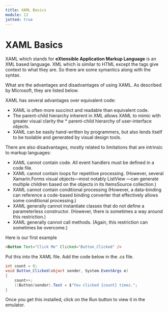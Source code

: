 ```yaml
---
title: XAML Basics
module: 13
jotted: true
---
```


# XAML Basics

XAML which stands for **eXtensible Application Markup Language** is an XML based language.  XML which is similar to HTML except the tags give context to what they are.  So there are some symantics along with the syntax.

What are the advantages and disadvantages of using XAML.  As described by Microsoft, they are listed below.

XAML has several advantages over equivalent code:

* XAML is often more succinct and readable than equivalent code.
* The parent-child hierarchy inherent in XML allows XAML to mimic with greater visual clarity the * parent-child hierarchy of user-interface objects.
* XAML can be easily hand-written by programmers, but also lends itself to be toolable and generated by visual design tools.

There are also disadvantages, mostly related to limitations that are intrinsic to markup languages:

* XAML cannot contain code. All event handlers must be defined in a code file.
* XAML cannot contain loops for repetitive processing. (However, several Xamarin.Forms visual objects—most notably ListView —can generate multiple children based on the objects in its ItemsSource collection.)
* XAML cannot contain conditional processing (However, a data-binding can reference a code-based binding converter that effectively allows some conditional processing.)
* XAML generally cannot instantiate classes that do not define a parameterless constructor. (However, there is sometimes a way around this restriction.)
* XAML generally cannot call methods. (Again, this restriction can sometimes be overcome.)

Here is our first example

```html
<Button Text="Click Me" Clicked="Button_Clicked" />
```

Put this into the XAML file. Add the code below in the .cs file.

```csharp
int count = 0;
void Button_Clicked(object sender, System.EventArgs e)
{
    count++;
    ((Button)sender).Text = $"You clicked {count} times.";
}
```

Once you get this installed, click on the Run button to view it in the emulator.